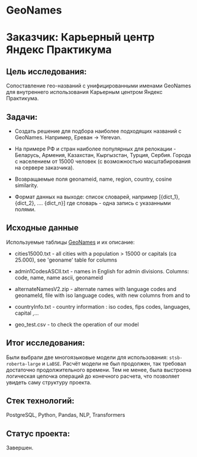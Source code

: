 # GeoNames 

# Заказчик: Карьерный центр Яндекс Практикума 

## Цель исследования:

Cопоставление гео-названий с унифицированными именами GeoNames для внутреннего использования Карьерным центром Яндекс Практикума.

## Задачи:

- Создать решение для подбора наиболее подходящих названий с GeoNames. Например, Ереван -> Yerevan.
  
- На примере РФ и стран наиболее популярных для релокации - Беларусь, Армения, Казахстан, Кыргызстан, Турция, Сербия. Города с населением от 15000 человек (с возможностью масштабирования на сервере заказчика).
  
- Возвращаемые поля geonameid, name, region, country, cosine similarity.
  
- Формат данных на выходе: список словарей, например [{dict_1}, {dict_2}, …. {dict_n}] где словарь - одна запись с указанными полями.

## Исходные данные

Используемые таблицы [GeoNames](https://download.geonames.org/export/dump/) и их описание:

- cities15000.txt - all cities with a population > 15000 or capitals (ca 25.000), see 'geoname' table for columns

- admin1CodesASCII.txt - names in English for admin divisions. Columns: code, name, name ascii, geonameid

- alternateNamesV2.zip - alternate names with language codes and geonameId, file with iso language codes, with new columns from and to

- countryInfo.txt - country information : iso codes, fips codes, languages, capital ,...

- geo_test.csv - to check the operation of our model

## Итог исследования:

Были выбрали две многоязыковые модели для использования: `stsb-roberta-large` и `LaBSE`. Расчёт модели не был продолжен, так требовал достаточно продолжительного времени. Тем не менее, была выстроена логическая цепочка операций до конечного расчета, что позволяет увидеть саму структуру проекта.

## Стек технологий:

PostgreSQL, Python, Pandas, NLP, Transformers

## Статус проекта:

Завершен.

